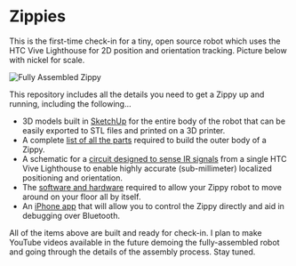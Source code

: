 # Zippies

This is the first-time check-in for a tiny, open source robot which uses the HTC Vive Lighthouse for 2D position and orientation tracking. Picture below with nickel for scale.

![Fully Assembled Zippy](https://solinvictus21.github.io/FullyAssembledZippy.png)

This repository includes all the details you need to get a Zippy up and running, including the following...

- 3D models built in [SketchUp](https://www.sketchup.com/) for the entire body of the robot that can be easily exported to STL files and printed on a 3D printer.
- A complete [list of all the parts](BodyModels) required to build the outer body of a Zippy.
- A schematic for a [circuit designed to sense IR signals](LighthouseCircuit) from a single HTC Vive Lighthouse to enable highly accurate (sub-millimeter) localized positioning and orientation.
- The [software and hardware](PlatformIO) required to allow your Zippy robot to move around on your floor all by itself.
- An [iPhone app](iOSClient) that will allow you to control the Zippy directly and aid in debugging over Bluetooth.

All of the items above are built and ready for check-in. I plan to make YouTube videos available in the future demoing the fully-assembled robot and going through the details of the assembly process. Stay tuned.
